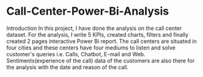 # Call-Center-Power-Bi-Analysis

<p1> Introduction
In this project, I have done the analysis on the call center dataset. For the analysis, I write 5 KPIs, created charts, filters and finally created 2 pages interactive Power Bi report.
The call centers are situated in four cities and these centers have four mediums to listen and solve customer's queries i.e. Calls, Chatbot, E-mail and Web. Sentiments(experience of the call) data of the customers are also there for the analysis with the date and reason of the call.


